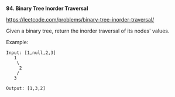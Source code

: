 **94. Binary Tree Inorder Traversal**

https://leetcode.com/problems/binary-tree-inorder-traversal/


Given a binary tree, return the inorder traversal of its nodes' values.

Example:

    Input: [1,null,2,3]
       1
        \
         2
        /
       3
    
    Output: [1,3,2]